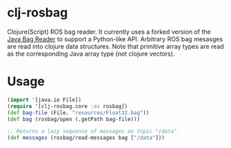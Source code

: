 # clj-rosbag

Clojure(Script) ROS bag reader. It currently uses a forked version of the [Java Bag Reader](https://github.com/cartesian-theatrics/bag-reader-java) to support a Python-like API. Arbitrary ROS bag mesasges are
read into clojure data structures. Note that primitive array types are read as the corresponding Java array type (not clojure vectors).

# Usage

```clojure
(import '[java.io File])
(require '[clj-rosbag.core :as rosbag])
(def bag-file (File. "resources/Float32.bag"))
(def bag (rosbag/open (.getPath bag-file)))

;; Returns a lazy sequence of messages on topic "/data".
(def messages (rosbag/read-messages bag ["/data"]))
```
